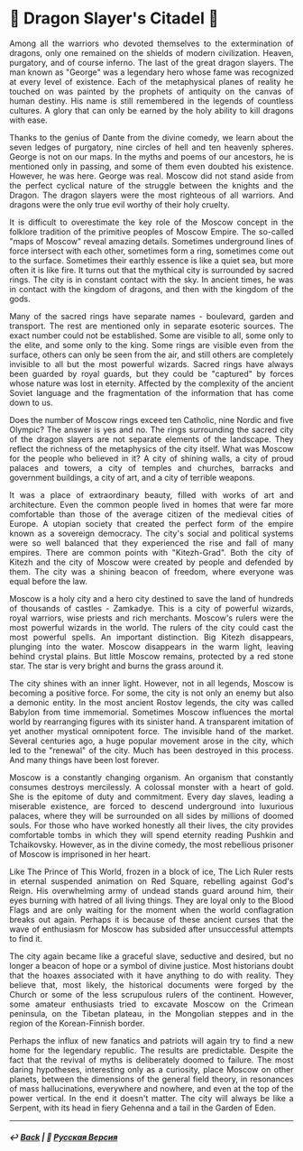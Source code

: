 # 🐉 Dragon Slayer's Citadel 🐉
<p align="justify">Among all the warriors who devoted themselves to the extermination of dragons, only one remained on the shields of modern civilization. Heaven, purgatory, and of course inferno. The last of the great dragon slayers. The man known as "George" was a legendary hero whose fame was recognized at every level of existence. Each of the metaphysical planes of reality he touched on was painted by the prophets of antiquity on the canvas of human destiny. His name is still remembered in the legends of countless cultures. A glory that can only be earned by the holy ability to kill dragons with ease.</p>

<p align="justify">Thanks to the genius of Dante from the divine comedy, we learn about the seven ledges of purgatory, nine circles of hell and ten heavenly spheres. George is not on our maps. In the myths and poems of our ancestors, he is mentioned only in passing, and some of them even doubted his existence. However, he was here. George was real. Moscow did not stand aside from the perfect cyclical nature of the struggle between the knights and the Dragon. The dragon slayers were the most righteous of all warriors. And dragons were the only true evil worthy of their holy cruelty.</p>

<p align="justify">It is difficult to overestimate the key role of the Moscow concept in the folklore tradition of the primitive peoples of Moscow Empire. The so-called "maps of Moscow" reveal amazing details. Sometimes underground lines of force intersect with each other, sometimes form a ring, sometimes come out to the surface. Sometimes their earthly essence is like a quiet sea, but more often it is like fire. It turns out that the mythical city is surrounded by sacred rings. The city is in constant contact with the sky. In ancient times, he was in contact with the kingdom of dragons, and then with the kingdom of the gods.</p>

<p align="justify">Many of the sacred rings have separate names - boulevard, garden and transport. The rest are mentioned only in separate esoteric sources. The exact number could not be established. Some are visible to all, some only to the elite, and some only to the king. Some rings are visible even from the surface, others can only be seen from the air, and still others are completely invisible to all but the most powerful wizards. Sacred rings have always been guarded by royal guards, but they could be "captured" by forces whose nature was lost in eternity. Affected by the complexity of the ancient Soviet language and the fragmentation of the information that has come down to us.</p>

<p align="justify">Does the number of Moscow rings exceed ten Catholic, nine Nordic and five Olympic? The answer is yes and no. The rings surrounding the sacred city of the dragon slayers are not separate elements of the landscape. They reflect the richness of the metaphysics of the city itself. What was Moscow for the people who believed in it? A city of shining walls, a city of proud palaces and towers, a city of temples and churches, barracks and government buildings, a city of art, and a city of terrible weapons.</p>

<p align="justify">It was a place of extraordinary beauty, filled with works of art and architecture. Even the common people lived in homes that were far more comfortable than those of the average citizen of the medieval cities of Europe. A utopian society that created the perfect form of the empire known as a sovereign democracy. The city's social and political systems were so well balanced that they experienced the rise and fall of many empires. There are common points with "Kitezh-Grad". Both the city of Kitezh and the city of Moscow were created by people and defended by them. The city was a shining beacon of freedom, where everyone was equal before the law.</p>

<p align="justify">Moscow is a holy city and a hero city destined to save the land of hundreds of thousands of castles - Zamkadye. This is a city of powerful wizards, royal warriors, wise priests and rich merchants. Moscow's rulers were the most powerful wizards in the world. The rulers of the city could cast the most powerful spells. An important distinction. Big Kitezh disappears, plunging into the water. Moscow disappears in the warm light, leaving behind crystal plains. But little Moscow remains, protected by a red stone star. The star is very bright and burns the grass around it.</p>

<p align="justify">The city shines with an inner light. However, not in all legends, Moscow is becoming a positive force. For some, the city is not only an enemy but also a demonic entity. In the most ancient Rostov legends, the city was called Babylon from time immemorial. Sometimes Moscow influences the mortal world by rearranging figures with its sinister hand. A transparent imitation of yet another mystical omnipotent force. The invisible hand of the market. Several centuries ago, a huge popular movement arose in the city, which led to the "renewal" of the city. Much has been destroyed in this process. And many things have been lost forever.</p>

<p align="justify">Moscow is a constantly changing organism. An organism that constantly consumes destroys mercilessly. A colossal monster with a heart of gold. She is the epitome of duty and commitment. Every day slaves, leading a miserable existence, are forced to descend underground into luxurious palaces, where they will be surrounded on all sides by millions of doomed souls. For those who have worked honestly all their lives, the city provides comfortable tombs in which they will spend eternity reading Pushkin and Tchaikovsky. However, as in the divine comedy, the most rebellious prisoner of Moscow is imprisoned in her heart.</p>

<p align="justify">Like The Prince of This World, frozen in a block of ice, The Lich Ruler rests in eternal suspended animation on Red Square, rebelling against God's Reign. His overwhelming army of undead stands guard around him, their eyes burning with hatred of all living things. They are loyal only to the Blood Flags and are only waiting for the moment when the world conflagration breaks out again. Perhaps it is because of these ancient curses that the wave of enthusiasm for Moscow has subsided after unsuccessful attempts to find it.</p>

<p align="justify">The city again became like a graceful slave, seductive and desired, but no longer a beacon of hope or a symbol of divine justice. Most historians doubt that the hoaxes associated with it have anything to do with reality. They believe that, most likely, the historical documents were forged by the Church or some of the less scrupulous rulers of the continent. However, some amateur enthusiasts tried to excavate Moscow on the Crimean peninsula, on the Tibetan plateau, in the Mongolian steppes and in the region of the Korean-Finnish border.</p>

<p align="justify">Perhaps the influx of new fanatics and patriots will again try to find a new home for the legendary republic. The results are predictable. Despite the fact that the revival of myths is deliberately doomed to failure. The most daring hypotheses, interesting only as a curiosity, place Moscow on other planets, between the dimensions of the general field theory, in resonances of mass hallucinations, everywhere and nowhere, and even at the top of the power vertical. In the end it doesn't matter. The city will always be like a Serpent, with its head in fiery Gehenna and a tail in the Garden of Eden.</p>

***

##### ↩️ [Back](index.md) | 🌻 [Русская Версия](dragon_citadel-2.md) 

